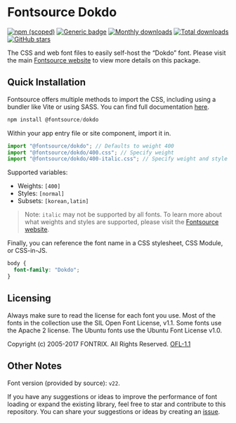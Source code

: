 # Fontsource Dokdo

[![npm (scoped)](https://img.shields.io/npm/v/@fontsource/dokdo?color=brightgreen)](https://www.npmjs.com/package/@fontsource/dokdo) [![Generic badge](https://img.shields.io/badge/fontsource-passing-brightgreen)](https://github.com/fontsource/fontsource) [![Monthly downloads](https://badgen.net/npm/dm/@fontsource/dokdo)](https://github.com/fontsource/fontsource) [![Total downloads](https://badgen.net/npm/dt/@fontsource/dokdo)](https://github.com/fontsource/fontsource) [![GitHub stars](https://img.shields.io/github/stars/fontsource/fontsource.svg?style=social&label=Star)](https://github.com/fontsource/fontsource/stargazers)

The CSS and web font files to easily self-host the “Dokdo” font. Please visit the main [Fontsource website](https://fontsource.org/fonts/dokdo) to view more details on this package.

## Quick Installation

Fontsource offers multiple methods to import the CSS, including using a bundler like Vite or using SASS. You can find full documentation [here](https://fontsource.org/docs/getting-started/introduction).

```javascript
npm install @fontsource/dokdo
```

Within your app entry file or site component, import it in.

```javascript
import "@fontsource/dokdo"; // Defaults to weight 400
import "@fontsource/dokdo/400.css"; // Specify weight
import "@fontsource/dokdo/400-italic.css"; // Specify weight and style
```

Supported variables:
- Weights: `[400]`
- Styles: `[normal]`
- Subsets: `[korean,latin]`

> Note: `italic` may not be supported by all fonts. To learn more about what weights and styles are supported, please visit the [Fontsource website](https://fontsource.org/fonts/dokdo).

Finally, you can reference the font name in a CSS stylesheet, CSS Module, or CSS-in-JS.

```css
body {
  font-family: "Dokdo";
}
```

## Licensing
Always make sure to read the license for each font you use. Most of the fonts in the collection use the SIL Open Font License, v1.1. Some fonts use the Apache 2 license. The Ubuntu fonts use the Ubuntu Font License v1.0.

Copyright (c) 2005-2017 FONTRIX. All Rights Reserved.
[OFL-1.1](https://openfontlicense.org)

## Other Notes
Font version (provided by source): `v22`.

If you have any suggestions or ideas to improve the performance of font loading or expand the existing library, feel free to star and contribute to this repository. You can share your suggestions or ideas by creating an [issue](https://github.com/fontsource/fontsource/issues).